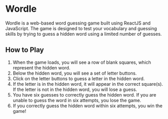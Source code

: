 # Wordle

Wordle is a web-based word guessing game built using ReactJS and JavaScript. The game is designed to test your vocabulary and guessing skills by trying to guess a hidden word using a limited number of guesses.

## How to Play

1. When the game loads, you will see a row of blank squares, which represent the hidden word.
2. Below the hidden word, you will see a set of letter buttons.
3. Click on the letter buttons to guess a letter in the hidden word.
4. If the letter is in the hidden word, it will appear in the correct square(s). If the letter is not in the hidden word, you will lose a guess.
5. You have six guesses to correctly guess the hidden word. If you are unable to guess the word in six attempts, you lose the game.
6. If you correctly guess the hidden word within six attempts, you win the game!